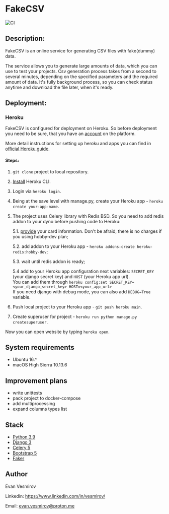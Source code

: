 # FakeCSV
![CI](https://github.com/vilagov/fake-csv/workflows/FakeCSV%20CI/badge.svg)

## Description:
FakeCSV is an online service for generating CSV files with fake(dummy) data.

The service allows you to generate large amounts of data, which you can use to test your projects.
Csv generation process takes from a second to several minutes, depending on the specified parameters and the required amount of data. It's fully background process, so you can check status anytime and download the file later, when it's ready.

## Deployment:

### Heroku

FakeCSV is configured for deployment on Heroku.
So before deployment you need to be sure, that you have an [account](https://heroku.com) on the platform.

More detail instructions for setting up heroku and apps you can find in [official Heroku guide](https://devcenter.heroku.com/articles/getting-started-with-python).

#### Steps:

1. `git clone` project to local repository.

2. [Install](https://devcenter.heroku.com/articles/getting-started-with-python#set-up) Heroku CLI.

3. Login via `heroku login`.

4. Being at the save level with manage.py, create your Heroku app - `heroku create your-app-name`.

5. The project uses Celery library with Redis BSD. So you need to add redis addon to your dyno before pushing code to Heroku:

   5.1. [provide](https://dashboard.heroku.com/account/billing) your card information. Don't be afraid, there is no charges if you using hobby-dev plan;

   5.2. add addon to your Heroku app - `heroku addons:create heroku-redis:hobby-dev`;

   5.3. wait until redis addon is ready;

   5.4 add to your Heroku app configuration next variables: `SECRET_KEY` (your django secret key) and `HOST` (your Heroku app url).  
   You can add them through `heroku config:set SECRET_KEY=<your_django_secret_key> HOST=<your_app_url>`  
   If you need django with debug mode, you can also add `DEBUG=True` variable.

5. Push local project to your Heroku app - `git push heroku main`.

6. Create superuser for project - `heroku run python manage.py createsuperuser`.

Now you can open website by typing `heroku open`.

## System requirements

* Ubuntu 16.^
* macOS High Sierra 10.13.6

## Improvement plans

* write unittests
* pack project to docker-compose
* add multiprocessing
* expand columns types list

## Stack

* [Python 3.9](https://www.python.org/)
* [Django 3](https://www.djangoproject.com/)
* [Celery 5](https://docs.celeryproject.org/)
* [Bootstrap 5](https://getbootstrap.com/)
* [Faker](https://faker.readthedocs.io/)

## Author

Evan Vesmirov

Linkedin: https://www.linkedin.com/in/vesmirov/

Email: evan.vesmirov@proton.me
